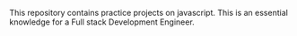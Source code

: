 This repository contains practice projects on javascript. This is an essential knowledge for a Full stack Development Engineer.
